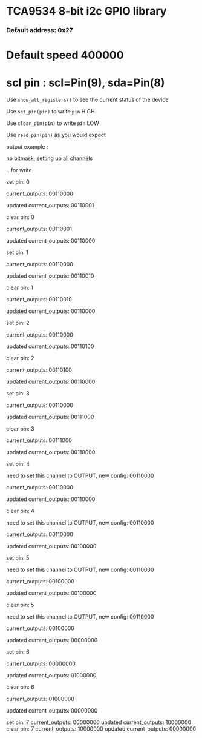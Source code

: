 # TCA9534 8-bit i2c GPIO library

### Default address: 0x27  

# Default speed 400000
# scl pin : scl=Pin(9), sda=Pin(8)

Use `show_all_registers()` to see the current status of the device

Use `set_pin(pin)` to write `pin` HIGH

Use `clear_pin(pin)` to write `pin` LOW

Use `read_pin(pin)` as you would expect

output example :

no bitmask, setting up all channels

...for write

set pin:  0

current_outputs: 00110000

updated current_outputs: 00110001

clear pin:  0

current_outputs: 00110001

updated current_outputs: 00110000

set pin:  1

current_outputs: 00110000

updated current_outputs: 00110010

clear pin:  1

current_outputs: 00110010

updated current_outputs: 00110000

set pin:  2

current_outputs: 00110000

updated current_outputs: 00110100

clear pin:  2

current_outputs: 00110100

updated current_outputs: 00110000

set pin:  3

current_outputs: 00110000

updated current_outputs: 00111000

clear pin:  3

current_outputs: 00111000

updated current_outputs: 00110000

set pin:  4

need to set this channel to OUTPUT, new config:  00110000

current_outputs: 00110000

updated current_outputs: 00110000

clear pin:  4

need to set this channel to OUTPUT, new config:  00110000

current_outputs: 00110000

updated current_outputs: 00100000

set pin:  5

need to set this channel to OUTPUT, new config:  00110000

current_outputs: 00100000

updated current_outputs: 00100000

clear pin:  5

need to set this channel to OUTPUT, new config:  00110000

current_outputs: 00100000

updated current_outputs: 00000000

set pin:  6

current_outputs: 00000000

updated current_outputs: 01000000

clear pin:  6

current_outputs: 01000000

updated current_outputs: 00000000

set pin:  7
current_outputs: 00000000
updated current_outputs: 10000000
clear pin:  7
current_outputs: 10000000
updated current_outputs: 00000000